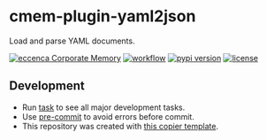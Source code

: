 # cmem-plugin-yaml2json

Load and parse YAML documents.

[![eccenca Corporate Memory](https://img.shields.io/badge/eccenca-Corporate%20Memory-orange)](https://documentation.eccenca.com) [![workflow](https://github.com/eccenca/cmem-plugin-yaml/actions/workflows/check.yml/badge.svg)](https://github.com/eccenca/cmem-plugin-yaml/actions) [![pypi version](https://img.shields.io/pypi/v/cmem-plugin-yaml)](https://pypi.org/project/yaml) [![license](https://img.shields.io/pypi/l/cmem-plugin-yaml)](https://pypi.org/project/cmem-plugin-yaml)

## Development

- Run [task](https://taskfile.dev/) to see all major development tasks.
- Use [pre-commit](https://pre-commit.com/) to avoid errors before commit.
- This repository was created with [this copier template](https://github.com/eccenca/cmem-plugin-template).

